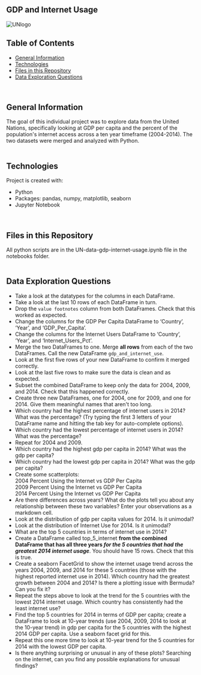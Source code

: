 ## GDP and Internet Usage

![UNlogo](../main/Images/UNlogo.png)


## Table of Contents
* [General Information](#general-information)
* [Technologies](#technologies)
* [Files in this Repository](#files)
* [Data Exploration Questions](#data)
<br>

## <a name="general-information"></a>General Information
The goal of this individual project was to explore data from the United Nations, specifically looking at GDP per capita and the percent of the population's internet access across a ten year timeframe (2004-2014).  The two datasets were merged and analyzed with Python.
<br>
<br>

## <a name="technologies"></a>Technologies
Project is created with:
* Python 
* Packages: pandas, numpy, matplotlib, seaborn
* Jupyter Notebook
<br>

## <a name="files"></a>Files in this Repository
All python scripts are in the UN-data-gdp-internet-usage.ipynb file in the notebooks folder. 
<br>
<br>

## <a name="data"></a>Data Exploration Questions
* Take a look at the datatypes for the columns in each DataFrame.
* Take a look at the last 10 rows of each DataFrame in turn.
* Drop the `value footnotes` column from both DataFrames. Check that this worked as expected.
* Change the columns for the GDP Per Capita DataFrame to ‘Country’, ‘Year’, and ‘GDP_Per_Capita’.
* Change the columns for the Internet Users DataFrame to ‘Country’, ‘Year’, and ‘Internet_Users_Pct’.
* Merge the two DataFrames to one. Merge **all rows** from each of the two DataFrames. Call the new DataFrame `gdp_and_internet_use`.
* Look at the first five rows of your new DataFrame to confirm it merged correctly.
* Look at the last five rows to make sure the data is clean and as expected.
* Subset the combined DataFrame to keep only the data for 2004, 2009, and 2014. Check that this happened correctly.
* Create three new DataFrames, one for 2004, one for 2009, and one for 2014. Give them meaningful names that aren't too long.
* Which country had the highest percentage of internet users in 2014? What was the percentage? (Try typing the first 3 letters of your DataFrame name and hitting the tab key for auto-complete options).
* Which country had the lowest percentage of internet users in 2014? What was the percentage?
* Repeat for 2004 and 2009.
* Which country had the highest gdp per capita in 2014? What was the gdp per capita?
* Which country had the lowest gdp per capita in 2014? What was the gdp per capita?
* Create some scatterplots:  
    2004 Percent Using the Internet vs GDP Per Capita  
    2009 Percent Using the Internet vs GDP Per Capita  
    2014 Percent Using the Internet vs GDP Per Capita  
* Are there differences across years? What do the plots tell you about any relationship between these two variables? Enter your observations as a markdown cell.
* Look at the distribution of gdp per capita values for 2014. Is it unimodal?
* Look at the distribution of Internet Use for 2014. Is it unimodal?
* What are the top 5 countries in terms of internet use in 2014?
* Create a DataFrame called top_5_internet **from the combined DataFrame that has all three years _for the 5 countries that had the greatest 2014 internet usage_**. You should have 15 rows. Check that this is true.
* Create a seaborn FacetGrid to show the internet usage trend across the years 2004, 2009, and 2014 for these 5 countries (those with the highest reported internet use in 2014). Which country had the greatest growth between 2004 and 2014? Is there a plotting issue with Bermuda? Can you fix it?
* Repeat the steps above to look at the trend for the 5 countries with the lowest 2014 internet usage. Which country has consistently had the least internet use?
* Find the top 5 countries for 2014 in terms of GDP per capita; create a DataFrame to look at 10-year trends (use 2004, 2009, 2014 to look at the 10-year trend) in gdp per capita for the 5 countries with the highest 2014 GDP per capita. Use a seaborn facet grid for this.
* Repeat this one more time to look at 10-year trend for the 5 countries for 2014 with the lowest GDP per capita.
* Is there anything surprising or unusual in any of these plots? Searching on the internet, can you find any possible explanations for unusual findings?

